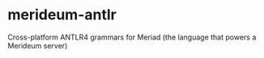 # merideum-antlr
Cross-platform ANTLR4 grammars for Meriad (the language that powers a Merideum server)
